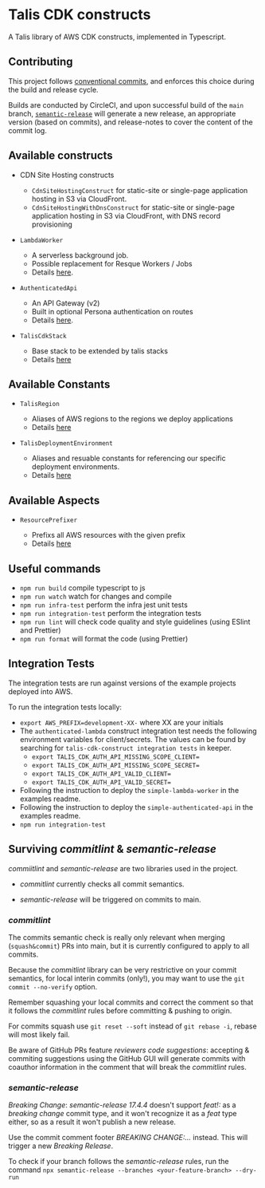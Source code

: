 # Talis CDK constructs

A Talis library of AWS CDK constructs, implemented in Typescript.

## Contributing

This project follows [conventional commits](https://www.conventionalcommits.org/en/v1.0.0/), and enforces this choice during the build and release cycle.

Builds are conducted by CircleCI, and upon successful build of the `main` branch, [`semantic-release`](https://semantic-release.gitbook.io/semantic-release/) will generate a new release, an appropriate version (based on commits), and release-notes to cover the content of the commit log.

## Available constructs

- CDN Site Hosting constructs

  - `CdnSiteHostingConstruct` for static-site or single-page application hosting in S3 via CloudFront.
  - `CdnSiteHostingWithDnsConstruct` for static-site or single-page application hosting in S3 via CloudFront, with DNS record provisioning

- `LambdaWorker`

  - A serverless background job.
  - Possible replacement for Resque Workers / Jobs
  - Details [here](/examples/simple-lambda-worker/README.md).

- `AuthenticatedApi`

  - An API Gateway (v2)
  - Built in optional Persona authentication on routes
  - Details [here](/examples/simple-authenticated-api/README.md).

- `TalisCdkStack`
  - Base stack to be extended by talis stacks
  - Details [here](/lib/talis-cdk-stack/README.md)

## Available Constants

- `TalisRegion`

  - Aliases of AWS regions to the regions we deploy applications
  - Details [here](/lib/talis-cdk-stack/README.md)

- `TalisDeploymentEnvironment`
  - Aliases and resuable constants for referencing our specific deployment environments.
  - Details [here](/lib/talis-cdk-stack/README.md)

## Available Aspects

- `ResourcePrefixer`

  - Prefixs all AWS resources with the given prefix
  - Details [here](/lib/aspects/README.md)

## Useful commands

- `npm run build` compile typescript to js
- `npm run watch` watch for changes and compile
- `npm run infra-test` perform the infra jest unit tests
- `npm run integration-test` perform the integration tests
- `npm run lint` will check code quality and style guidelines (using ESlint and Prettier)
- `npm run format` will format the code (using Prettier)

## Integration Tests

The integration tests are run against versions of the example projects deployed into AWS.

To run the integration tests locally:

- `export AWS_PREFIX=development-XX-` where XX are your initials
- The `authenticated-lambda` construct integration test needs the following environment variables for client/secrets. The values can be found by searching for `talis-cdk-construct integration tests` in keeper.
  - `export TALIS_CDK_AUTH_API_MISSING_SCOPE_CLIENT=`
  - `export TALIS_CDK_AUTH_API_MISSING_SCOPE_SECRET=`
  - `export TALIS_CDK_AUTH_API_VALID_CLIENT=`
  - `export TALIS_CDK_AUTH_API_VALID_SECRET=`
- Following the instruction to deploy the `simple-lambda-worker` in the examples readme.
- Following the instruction to deploy the `simple-authenticated-api` in the examples readme.
- `npm run integration-test`

## Surviving _commitlint_ & _semantic-release_

_commiitlint_ and _semantic-release_ are two libraries used in the project.

- _commitlint_ currently checks all commit semantics.

- _semantic-release_ will be triggered on commits to main.

### _commitlint_

The commits semantic check is really only relevant when merging (`squash&commit`) PRs into main, but it is currently configured to apply to all commits.

Because the _commitlint_ library can be very restrictive on your commit semantics, for local interin commits (only!), you may want to use the `git commit --no-verify` option.

Remember squashing your local commits and correct the comment so that it follows the _commitlint_ rules before committing & pushing to origin.

For commits squash use `git reset --soft` instead of `git rebase -i`, rebase will most likely fail.

Be aware of GitHub PRs feature _reviewers code suggestions_: accepting & commiting suggestions using the GitHub GUI will generate commits with coauthor information in the comment that will break the _commitlint_ rules.

### _semantic-release_

_Breaking Change_: _semantic-release 17.4.4_ doesn't support _feat!:_ as a _breaking change_ commit type, and it won't recognize it as a _feat_ type either, so as a result it won't publish a new release.

Use the commit comment footer _BREAKING CHANGE:..._ instead. This will trigger a new _Breaking Release_.

To check if your branch follows the _semantic-release_ rules, run the command
`npx semantic-release --branches <your-feature-branch> --dry-run`
